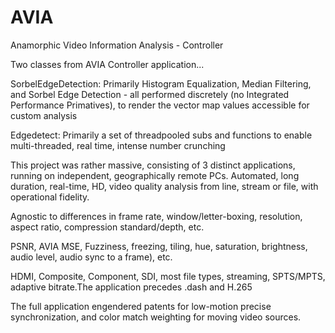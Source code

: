 # AVIA
Anamorphic Video Information Analysis - Controller

Two classes from AVIA Controller application...

SorbelEdgeDetection: Primarily Histogram Equalization, Median Filtering, and Sorbel Edge Detection - all performed discretely (no Integrated Performance Primatives), to render the vector map values accessible for custom analysis

Edgedetect: Primarily a set of threadpooled subs and functions to enable multi-threaded, real time, intense number crunching

This project was rather massive, consisting of 3 distinct applications, running on independent, geographically remote PCs. Automated, long duration, real-time, HD, video quality analysis from line, stream or file, with operational fidelity.

Agnostic to differences in frame rate, window/letter-boxing, resolution, aspect ratio, compression standard/depth, etc.

PSNR, AVIA MSE, Fuzziness, freezing, tiling, hue, saturation, brightness, audio level, audio sync to a frame), etc.

HDMI, Composite, Component, SDI, most file types, streaming, SPTS/MPTS, adaptive bitrate.The application precedes .dash and H.265

The full application engendered patents for low-motion precise synchronization, and color match weighting for moving video sources.

